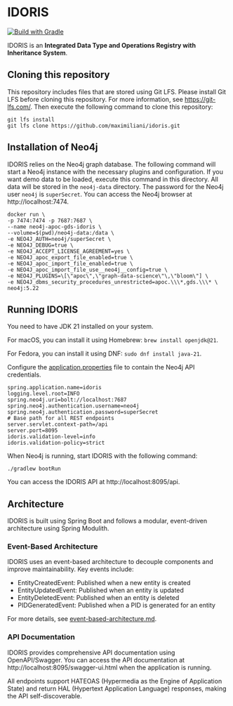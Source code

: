 # IDORIS

[![Build with Gradle](https://github.com/maximiliani/idoris/actions/workflows/gradle.yml/badge.svg)](https://github.com/maximiliani/idoris/actions/workflows/gradle.yml)

IDORIS is an **Integrated Data Type and Operations Registry with Inheritance System**.

## Cloning this repository

This repository includes files that are stored using Git LFS.
Please install Git LFS before cloning this repository.
For more information, see https://git-lfs.com/.
Then execute the following command to clone this repository:

```
git lfs install
git lfs clone https://github.com/maximiliani/idoris.git
```

## Installation of Neo4j

IDORIS relies on the Neo4j graph database.
The following command will start a Neo4j instance with the necessary plugins and configuration.
If you want demo data to be loaded, execute this command in this directory.
All data will be stored in the `neo4j-data` directory.
The password for the Neo4j user `neo4j` is `superSecret`.
You can access the Neo4j browser at http://localhost:7474.

```
docker run \
-p 7474:7474 -p 7687:7687 \
--name neo4j-apoc-gds-idoris \
--volume=$(pwd)/neo4j-data:/data \
-e NEO4J_AUTH=neo4j/superSecret \
-e NEO4J_DEBUG=true \
-e NEO4J_ACCEPT_LICENSE_AGREEMENT=yes \
-e NEO4J_apoc_export_file_enabled=true \
-e NEO4J_apoc_import_file_enabled=true \
-e NEO4J_apoc_import_file_use__neo4j__config=true \
-e NEO4J_PLUGINS=\[\"apoc\",\"graph-data-science\"\,\"bloom\"] \
-e NEO4J_dbms_security_procedures_unrestricted=apoc.\\\*,gds.\\\* \
neo4j:5.22
```

## Running IDORIS

You need to have JDK 21 installed on your system.

For macOS, you can install it using Homebrew: ```brew install openjdk@21```.

For Fedora, you can install it using DNF: ```sudo dnf install java-21```.

Configure the [application.properties](src/main/resources/application.properties) file to contain the Neo4j API
credentials.

```
spring.application.name=idoris
logging.level.root=INFO
spring.neo4j.uri=bolt://localhost:7687
spring.neo4j.authentication.username=neo4j
spring.neo4j.authentication.password=superSecret
# Base path for all REST endpoints
server.servlet.context-path=/api
server.port=8095
idoris.validation-level=info
idoris.validation-policy=strict
```

When Neo4j is running, start IDORIS with the following command:

```
./gradlew bootRun
```

You can access the IDORIS API at http://localhost:8095/api.

## Architecture

IDORIS is built using Spring Boot and follows a modular, event-driven architecture using Spring Modulith.

### Event-Based Architecture

IDORIS uses an event-based architecture to decouple components and improve maintainability. Key events include:

- EntityCreatedEvent: Published when a new entity is created
- EntityUpdatedEvent: Published when an entity is updated
- EntityDeletedEvent: Published when an entity is deleted
- PIDGeneratedEvent: Published when a PID is generated for an entity

For more details, see [event-based-architecture.md](event-based-architecture.md).

### API Documentation

IDORIS provides comprehensive API documentation using OpenAPI/Swagger. You can access the API documentation
at http://localhost:8095/swagger-ui.html when the application is running.

All endpoints support HATEOAS (Hypermedia as the Engine of Application State) and return HAL (Hypertext Application
Language) responses, making the API self-discoverable.
